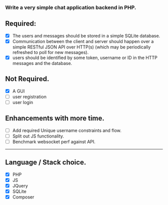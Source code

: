 ### Write a very simple chat application backend in PHP.

## Required: 

- [x] The users and messages should be stored in a simple SQLite database.
- [x] Communication between the client and server should happen over a simple RESTful JSON API over HTTP(s) (which may be periodically refreshed to poll for new messages).
- [x] users should be identified by some token, username or ID in the HTTP messages and the database.

## Not Required.
- [x] A GUI
- [ ] user registration
- [ ] user login

## Enhancements with more time.
- [ ] Add required Unique username constraints and flow.
- [ ] Split out JS functionality.
- [ ] Benchmark websocket perf against API.

----------------
## Language / Stack choice.
- [x] PHP
- [x] JS
- [x] JQuery
- [x] SQLite
- [x] Composer